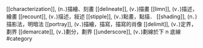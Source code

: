 [[characterization]], (n．)描繪、刻畫 
[[delineate]], (v．)描畫 
[[limn]], (v．)描述，繪畫 
[[recount]], (v．)描述，敍述 
[[stipple]], (v．)點畫，點描． 
[[shading]], (n．)描影法，明暗法 
[[portray]], (v．)描繪，描寫，描寫的肖像 
[[delimit]], (v．)定界，劃界 
[[demarcate]], (v．)劃分，劃界 
[[underscore]], (v．)劃線於下 n 底線 
#category

